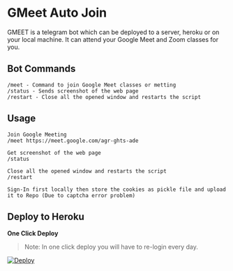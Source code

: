 
# GMeet Auto Join

GMEET is a telegram bot which can be deployed to a server, heroku or on your local machine. It can attend your Google Meet and Zoom classes for you.

## Bot Commands

    /meet - Command to join Google Meet classes or metting
    /status - Sends screenshot of the web page
    /restart - Close all the opened window and restarts the script
## Usage
	
    Join Google Meeting
    /meet https://meet.google.com/agr-ghts-ade
    
    Get screenshot of the web page
    /status

    Close all the opened window and restarts the script
    /restart

```
Sign-In first locally then store the cookies as pickle file and upload it to Repo (Due to captcha error problem)

```



## Deploy to Heroku
**One Click Deploy**

> Note: In one click deploy you will have to re-login every day.


[![Deploy](https://www.herokucdn.com/deploy/button.svg)](https://heroku.com/deploy?template=https://github.com/death-angel-141/Gmeet-Auto-Join.git)



